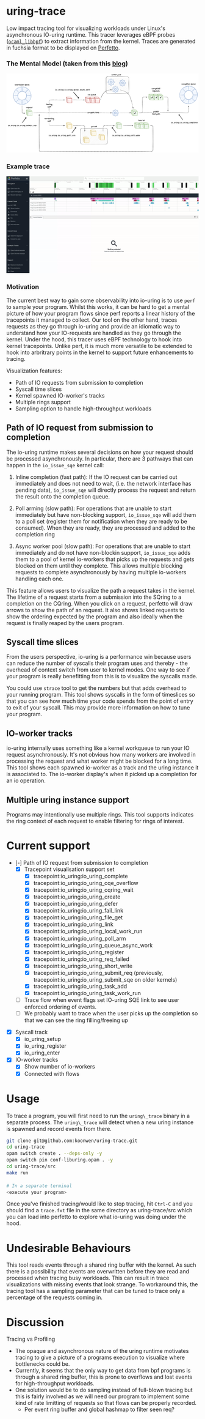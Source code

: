 # uring-trace
Low impact tracing tool for visualizing workloads under
Linux's asynchronous IO-uring runtime. This tracer leverages eBPF
probes ([`ocaml_libbpf`](https://github.com/koonwen/ocaml_libbpf)) to
extract information from the kernel. Traces are generated in fuchsia
format to be displayed on [Perfetto](https://ui.perfetto.dev/).

### The Mental Model (taken from this [blog](https://blog.cloudflare.com/missing-manuals-io_uring-worker-pool))

![Flow of requests through uring](assets/uring-visual.png)

### Example trace

![gif of trace](assets/Recording.gif)

### Motivation

The current best way to gain some observability into io-uring is to
use `perf` to sample your program. Whilst this works, it can be hard
to get a mental picture of how your program flows since perf reports a
linear history of the tracepoints it managed to collect. Our tool on
the other hand, traces requests as they go through io-uring
and provide an idiomatic way to understand how your IO-requests are handled as they go
through the kernel. Under the hood, this tracer uses eBPF technology to hook into
kernel tracepoints. Unlike perf, it is much more versatile to be extended to
hook into arbritrary points in the kernel to support future
enhancements to tracing.

  Visualization features:

- Path of IO requests from submission to completion
- Syscall time slices
- Kernel spawned IO-worker's tracks
- Multiple rings support
- Sampling option to handle high-throughput workloads

## Path of IO request from submission to completion

The io-uring runtime makes several decisions on how your request
should be processed asynchronously. In particular, there are 3
pathways that can happen in the `io_issue_sqe` kernel call:

1. Inline completion (fast path): If the IO request can be carried
   out immediately and does not need to wait, (i.e. the network
   interface has pending data), `io_issue_sqe` will directly process
   the request and return the result onto the completion queue.

2. Poll arming (slow path): For operations that are unable to start
   immediately but have non-blocking support, `io_issue_sqe` will add
   them to a poll set (register them for notification when they are
   ready to be consumed). When they are ready, they are processed and
   added to the completion ring

3. Async worker pool (slow path): For operations that are unable to
   start immediately and do not have non-blockin support,
   `io_issue_sqe` adds them to a pool of kernel io-workers that picks
   up the requests and gets blocked on them until they complete. This
   allows multiple blocking requests to complete asynchronously by
   having multiple io-workers handling each one.

This feature allows users to visualize the path a request takes in the
kernel. The lifetime of a request starts from a submission into the
SQring to a completion on the CQring. When you click on a request,
perfetto will draw arrows to show the path of an request. It also
shows linked requests to show the ordering expected by the program and
also ideally when the request is finally reaped by the users program.

## Syscall time slices

From the users perspective, io-uring is a performance win because
users can reduce the number of syscalls their program uses and
thereby - the overhead of context switch from user to kernel
modes. One way to see if your program is really benefitting from this
is to visualize the syscalls made.

You could use `strace` tool to get the numbers but that adds overhead
to your running program. This tool shows syscalls in the form of
timeslices so that you can see how much time your code spends from the
point of entry to exit of your syscall. This may provide more
information on how to tune your program.

## IO-worker tracks

io-uring internally uses something like a kernel workqueue to run your
IO request asynchronously. It's not obvious how many workers are
involved in processing the request and what worker might be blocked
for a long time. This tool shows each spawned io-worker as a track and
the uring instance it is associated to. The io-worker display's when
it picked up a completion for an io operation.

## Multiple uring instance support

Programs may intentionally use multiple rings. This tool supports
indicates the ring context of each request to enable filtering for
rings of interest.

# Current support

- [-] Path of IO request from submission to completion
  - [X] Tracepoint visualisation support set
    - [X] tracepoint:io_uring:io_uring_complete
    - [X] tracepoint:io_uring:io_uring_cqe_overflow
    - [X] tracepoint:io_uring:io_uring_cqring_wait
    - [X] tracepoint:io_uring:io_uring_create
    - [X] tracepoint:io_uring:io_uring_defer
    - [X] tracepoint:io_uring:io_uring_fail_link
    - [X] tracepoint:io_uring:io_uring_file_get
    - [X] tracepoint:io_uring:io_uring_link
    - [X] tracepoint:io_uring:io_uring_local_work_run
    - [X] tracepoint:io_uring:io_uring_poll_arm
    - [X] tracepoint:io_uring:io_uring_queue_async_work
    - [X] tracepoint:io_uring:io_uring_register
    - [X] tracepoint:io_uring:io_uring_req_failed
    - [X] tracepoint:io_uring:io_uring_short_write
    - [X] tracepoint:io_uring:io_uring_submit_req (previously, tracepoint:io_uring:io_uring_submit_sqe on older kernels)
    - [X] tracepoint:io_uring:io_uring_task_add
    - [X] tracepoint:io_uring:io_uring_task_work_run

  - [ ] Trace flow when event flags set IO-uring SQE link to see user enforced ordering of events.
  - [ ] We probably want to trace when the user picks up the completion so that we can see the ring filling/freeing up

- [X] Syscall track
  - [X] io_uring_setup
  - [X] io_uring_register
  - [X] io_uring_enter

- [X] IO-worker tracks
  - [X] Show number of io-workers
  - [X] Connected with flows

# Usage
To trace a program, you will first need to run the `uring\_trace`
binary in a separate process. The `uring\_trace` will detect when a
new uring instance is spawned and record events from there.

```bash
git clone git@github.com:koonwen/uring-trace.git
cd uring-trace
opam switch create . --deps-only -y
opam switch pin conf-liburing.opam . -y
cd uring-trace/src
make run

# In a separate terminal
<execute your program>
```

Once you've finished tracing/would like to stop tracing, hit `Ctrl-C`
and you should find a `trace.fxt` file in the same directory as
uring-trace/src which you can load into perfetto to explore what
io-uring was doing under the hood.

# Undesirable Behaviours
This tool reads events through a shared ring buffer with the kernel. As such
there is a possibility that events are overwritten before they are read and processed
when tracing busy workloads. This can result in trace visualizations with missing
events that look strange. To workaround this, the tracing tool has a sampling parameter
that can be tuned to trace only a percentage of the requests coming in.

# Discussion

Tracing vs Profiling

- The opaque and asynchronous nature of the uring runtime motivates
  tracing to give a picture of a programs execution to visualize where
  bottlenecks could be.
- Currently, it seems that the only way to get data from bpf programs
  is through a shared ring buffer, this is prone to overflows and lost
  events for high-throughput workloads.
- One solution would be to do sampling instead of full-blown tracing
  but this is fairly involved as we will need our program to implement
  some kind of rate limitting of requests so that flows can be
  properly recorded.
  - Per event ring buffer and global hashmap to filter seen req?
